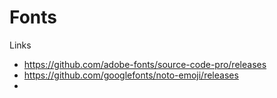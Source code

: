 # Fonts

Links

- https://github.com/adobe-fonts/source-code-pro/releases
- https://github.com/googlefonts/noto-emoji/releases
-
